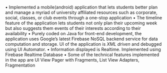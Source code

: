 • Implemented a mobile(android) application that lets students better plan and manage a myriad of university affiliated resources such as corporate, social, classes, or club events through a one-stop application
• The timeline feature of the application lets students not only plan their upcoming week but also suggests them events of their interests according to their availability
• Purely coded on Java for front-end development, the application uses Google’s latest Firebase
NoSQL backend service for data computation and storage. UI of the application is *XML driven* and
debugged using UI Automator.
• Information displayed is Realtime. Implemented using Firebase Realtime Database
• Some of the technical features implemented in the app are UI View Pager with Fragments, List
View Adapters, Fragmentation
